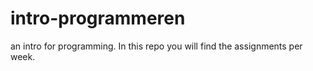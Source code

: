 # intro-programmeren
an intro for programming. In this repo you will find the assignments per week.
